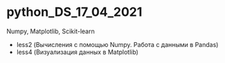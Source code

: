 # python_DS_17_04_2021
Numpy, Matplotlib, Scikit-learn

- less2 (Вычисления с помощью Numpy. Работа с данными в Pandas)
- less4 (Визуализация данных в Matplotlib)
